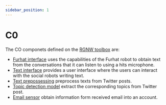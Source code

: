 ```yaml
---
sidebar_position: 1
---
```


# C0

The CO componets defined on the [RGNW toolbox](/docs/toolbox/) are:

 * [Furhat interface](/docs/components/C0/furhat_interface) uses the capabilities
 of the Furhat robot to obtain text from the conversations that it can listen to using
 a hits microphone.
 * [Text interface](/docs/components/C0/text_interface) provides a user interface
 where the users can interact with the social robots writing text.
 * [Text prepossessing](/docs/components/C0/text_prepossessing) preprocess texts from Twitter posts.
 * [Topic detection model](/docs/components/C0/topic_detection_model) extract
 the corresponding topics from Twitter post.
 * [Email sensor](/docs/components/email_sensor) obtain information form received email into an account.
 